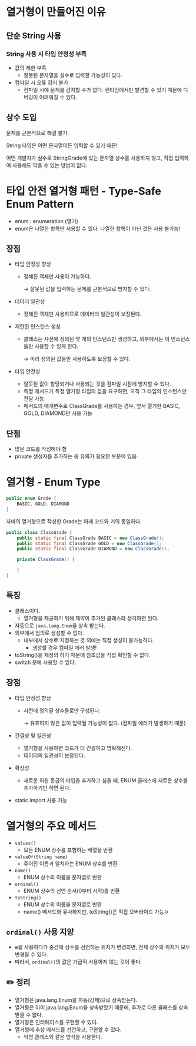 # 열거형이 만들어진 이유

## 단순 String 사용

### String 사용 시 타입 안정성 부족

- 값의 제한 부족
    - 잘못된 문자열을 실수로 입력할 가능성이 있다.
- 컴파일 시 오류 감지 불가
    - 컴파일 시에 문제를 감지할 수가 없다. 런타임에서만 발견할 수 있기 때문에 디버깅이 어려워질 수 있다.

## 상수 도입

문제를 근본적으로 해결 불가.

String 타입은 어떤 문자열이든 입력할 수 있기 때문!

어떤 개발자가 실수로 StringGrade에 있는 문자열 상수를 사용하지 않고, 직접 입력하여 사용해도 막을 수 있는 방법이 없다.

# 타입 안전 열거형 패턴 - Type-Safe Enum Pattern

- enum : enumeration (열거)
- enum은 나열한 항목만 사용할 수 있다. 나열한 항목이 아닌 것은 사용 불가능!

## 장점

- 타입 안정성 향상
    - 정해진 객체만 사용이 가능하다.
        
        → 잘못된 값을 입력하는 문제를 근본적으로 방지할 수 있다.
        
- 데이터 일관성
    - 정해진 객체만 사용하므로 데이터의 일관성이 보장된다.
- 제한된 인스턴스 생성
    - 클래스는 사전에 정의된 몇 개의 인스턴스만 생성하고, 외부에서는 이 인스턴스들만 사용할 수 있게 한다.
        
        → 미리 정의된 값들만 사용하도록 보장할 수 있다.
        
- 타입 안전성
    - 잘못된 값이 할당되거나 사용되는 것을 컴파일 시점에 방지할 수 있다.
    - 특정 메서드가 특정 열거형 타입의 값을 요구하면, 오직 그 타입의 인스턴스만 전달 가능
    - 메서드의 매개변수로 ClassGrade를 사용하는 경우, 앞서 열거한 BASIC, GOLD, DIAMOND만 사용 가능

## 단점

- 많은 코드를 작성해야 함
- private 생성자를 추가하는 등 유의가 필요한 부분이 있음

# 열거형 - Enum Type

```java
public enum Grade {
    BASIC, GOLD, DIAMOND
}
```

자바의 열거형으로 작성한 Grade는 아래 코드와 거의 동일하다.

```java
public class ClassGrade {
    public static final ClassGrade BASIC = new ClassGrade();
    public static final ClassGrade GOLD = new ClassGrade();
    public static final ClassGrade DIAMOND = new ClassGrade();

    private ClassGrade() {

    }
}
```

## 특징

- 클래스이다.
    - 열거형을 제공하기 위해 제약이 추가된 클래스라 생각하면 된다.
- 자동으로 `java.lang.Enum`을 상속 받는다.
- 외부에서 임의로 생성할 수 없다.
    - 내부에서 상수로 지정하는 것 외에는 직접 생성이 불가능하다.
        - 생성할 경우 컴파일 에러 발생!
- toString()을 재정의 하기 때문에 참조값을 직접 확인할 수 없다.
- switch 문에 사용할 수 있다.

## 장점

- 타입 안정성 향상
    - 사전에 정의된 상수들로만 구성된다.
        
        → 유효하지 않은 값이 입력될 가능성이 없다. (컴파일 에러가 발생하기 때문)
        
- 간결성 및 일관성
    - 열거형을 사용하면 코드가 더 간결하고 명확해진다.
    - 데이터의 일관성이 보장된다.
- 확장성
    - 새로운 회원 등급의 타입을 추가하고 싶을 때, ENUM 클래스에 새로운 상수를 추가하기만 하면 된다.
- static import 사용 가능

# 열거형의 주요 메서드

- `values()`
    - 모든 ENUM 상수를 포함하는 배열을 반환
- `valueOf(String name)`
    - 주어진 이름과 일치하는 ENUM 상수를 반환
- `name()`
    - ENUM 상수의 이름을 문자열로 반환
- `ordinal()`
    - ENUM 상수의 선언 순서(0부터 시작)를 반환
- `toString()`
    - ENUM 상수의 이름을 문자열로 반환
    - name() 메서드와 유사하지만, toString()은 직접 오버라이드 가능ㅇ

## `ordinal()` 사용 지양

- e을 사용하다가 중간에 상수를 선언하는 위치가 변경되면, 전체 상수의 위치가 모두 변경될 수 있다.
- 따라서, `ordinal()`의 값은 가급적 사용하지 않는 것이 좋다.

## ✏️ 정리

- 열거형은 java.lang.Enum을 자동(강제)으로 상속받는다.
- 열거형은 이미 java.lang.Enum을 상속받았기 때문에, 추가로 다른 클래스를 상속받을 수 없다.
- 열거형은 인터페이스를 구현할 수 있다.
- 열거형에 추상 메서드를 선언하고, 구현할 수 있다.
    - 익명 클래스와 같은 방식을 사용한다.
